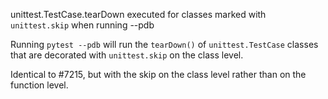 unittest.TestCase.tearDown executed for classes marked with `unittest.skip` when running --pdb

Running `pytest --pdb` will run the `tearDown()` of `unittest.TestCase` classes that are decorated with `unittest.skip` on the class level.

Identical to #7215, but with the skip on the class level rather than on the function level.
